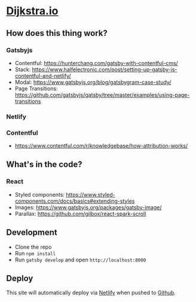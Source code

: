 # [Dijkstra.io](http://dijkstra.io)

## How does this thing work?

### Gatsbyjs

+ Contentful: https://hunterchang.com/gatsby-with-contentful-cms/
+ Stack: https://www.halfelectronic.com/post/setting-up-gatsby-js-contentful-and-netlify/
+ Modal: https://www.gatsbyjs.org/blog/gatsbygram-case-study/
+ Page Transitions: https://github.com/gatsbyjs/gatsby/tree/master/examples/using-page-transitions

### Netlify

### Contentful

+ https://www.contentful.com/r/knowledgebase/how-attribution-works/


## What's in the code?

### React

+ Styled components: https://www.styled-components.com/docs/basics#extending-styles
+ Images: https://www.gatsbyjs.org/packages/gatsby-image/
+ Parallax: https://github.com/gilbox/react-spark-scroll


## Development
+ Clone the repo
+ Run `npm install`
+ Run `gatsby develop` and open `http://localhost:8000`

## Deploy

This site will automatically deploy via [Netlify](https://www.netlify.com) when
pushed to [Github](http://www.github.com).
